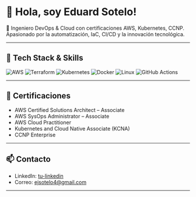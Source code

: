 # 👋 Hola, soy Eduard Sotelo!

🚀 Ingeniero DevOps & Cloud con certificaciones AWS, Kubernetes, CCNP. Apasionado por la automatización, IaC, CI/CD y la innovación tecnológica.

---

## 🧰 Tech Stack & Skills

![AWS](https://img.shields.io/badge/AWS-%23FF9900.svg?style=for-the-badge&logo=amazonaws&logoColor=white)
![Terraform](https://img.shields.io/badge/Terraform-%235835CC.svg?style=for-the-badge&logo=terraform&logoColor=white)
![Kubernetes](https://img.shields.io/badge/Kubernetes-%23326CE5.svg?style=for-the-badge&logo=kubernetes&logoColor=white)
![Docker](https://img.shields.io/badge/Docker-%230db7ed.svg?style=for-the-badge&logo=docker&logoColor=white)
![Linux](https://img.shields.io/badge/Linux-FCC624?style=for-the-badge&logo=linux&logoColor=black)
![GitHub Actions](https://img.shields.io/badge/GitHub_Actions-%232C2E3B.svg?style=for-the-badge&logo=githubactions&logoColor=white)

---

## 📜 Certificaciones

- AWS Certified Solutions Architect – Associate  
- AWS SysOps Administrator – Associate  
- AWS Cloud Practitioner  
- Kubernetes and Cloud Native Associate (KCNA)  
- CCNP Enterprise

---

## 📫 Contacto

- LinkedIn: [tu-linkedin](https://www.linkedin.com/in/eduard-sotelo-solano/)
- Correo: ejsotelo4@gmail.com

---
